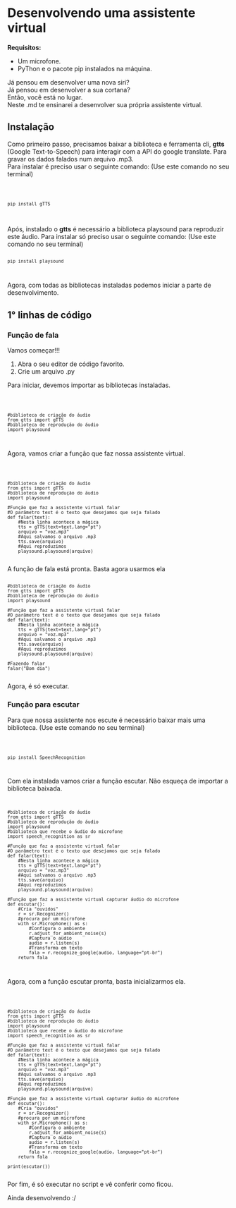 ﻿# Desenvolvendo uma assistente virtual
<b>Requisitos:</b> 
<ul>
    <li>Um microfone.</li>
    <li>PyThon e o pacote pip instalados na máquina.</li>
</ul>
Já pensou em desenvolver uma nova siri?<br>
Já pensou em desenvolver a sua cortana?<br>
Então, você está no lugar.<br>
Neste .md te ensinarei a desenvolver sua própria assistente virtual.

## Instalação 
Como primeiro passo, precisamos baixar a biblioteca e ferramenta cli, <b>gtts</b> (Google Text-to-Speech) para interagir com a API do google translate. Para gravar os dados falados num arquivo .mp3.<br>
Para instalar é preciso usar o seguinte comando:
(Use este comando no seu terminal)
<br>

<code>
    
    pip install gTTS
</code>
<br>
Após, instalado o <b>gtts</b> é necessário a biblioteca playsound para reproduzir este áudio.
Para instalar só preciso usar o seguinte comando:
(Use este comando no seu terminal)
<code>

    pip install playsound
</code>

Agora, com todas as bibliotecas instaladas podemos iniciar a parte de desenvolvimento.

## 1° linhas de código

### Função de fala
Vamos começar!!!

<ol>
    <li>Abra o seu editor de código favorito.</li>
    <li>Crie um arquivo .py</li>


</ol>

Para iniciar, devemos importar as bibliotecas instaladas.

<code>
    
    #biblioteca de criação do áudio
    from gtts import gTTS
    #biblioteca de reprodução do áudio
    import playsound
    

</code>

Agora, vamos criar a função que faz nossa assistente virtual.

<code>

    #biblioteca de criação do áudio
    from gtts import gTTS
    #biblioteca de reprodução do áudio
    import playsound

    #Função que faz a assistente virtual falar
    #O parâmetro text é o texto que desejamos que seja falado
    def falar(text):
        #Nesta linha acontece a mágica
        tts = gTTS(text=text,lang="pt")
        arquivo = "voz.mp3"
        #Aqui salvamos o arquivo .mp3
        tts.save(arquivo)
        #Aqui reproduzimos
        playsound.playsound(arquivo)

</code>
A função de fala está pronta. Basta agora usarmos ela

<code>
    
    #biblioteca de criação do áudio
    from gtts import gTTS
    #biblioteca de reprodução do áudio
    import playsound

    #Função que faz a assistente virtual falar
    #O parâmetro text é o texto que desejamos que seja falado
    def falar(text):
        #Nesta linha acontece a mágica
        tts = gTTS(text=text,lang="pt")
        arquivo = "voz.mp3"
        #Aqui salvamos o arquivo .mp3
        tts.save(arquivo)
        #Aqui reproduzimos
        playsound.playsound(arquivo)

    #Fazendo falar
    falar("Bom dia")
</code>
Agora, é só executar.

### Função para escutar

Para que nossa assistente nos escute é necessário baixar mais uma biblioteca.
(Use este comando no seu terminal)

<code>

    pip install SpeechRecognition
</code>

Com ela instalada vamos criar a função escutar.
Não esqueça de importar a biblioteca baixada.
<code>

    #biblioteca de criação do áudio
    from gtts import gTTS
    #biblioteca de reprodução do áudio
    import playsound
    #biblioteca que recebe o áudio do microfone
    import speech_recognition as sr

    #Função que faz a assistente virtual falar
    #O parâmetro text é o texto que desejamos que seja falado
    def falar(text):
        #Nesta linha acontece a mágica
        tts = gTTS(text=text,lang="pt")
        arquivo = "voz.mp3"
        #Aqui salvamos o arquivo .mp3
        tts.save(arquivo)
        #Aqui reproduzimos
        playsound.playsound(arquivo)

    #Função que faz a assistente virtual capturar áudio do microfone
    def escutar():
        #Cria "ouvidos"
        r = sr.Recognizer()
        #procura por um microfone     
        with sr.Microphone() as s:
            #Configura o ambiente
            r.adjust_for_ambient_noise(s)
            #Captura o audio 
            audio = r.listen(s)
            #Transforma em texto
            fala = r.recognize_google(audio, language="pt-br")
        return fala       
</code>

Agora, com a função escutar pronta, basta inicializarmos ela.

<code>

    #biblioteca de criação do áudio
    from gtts import gTTS
    #biblioteca de reprodução do áudio
    import playsound
    #biblioteca que recebe o áudio do microfone
    import speech_recognition as sr

    #Função que faz a assistente virtual falar
    #O parâmetro text é o texto que desejamos que seja falado
    def falar(text):
        #Nesta linha acontece a mágica
        tts = gTTS(text=text,lang="pt")
        arquivo = "voz.mp3"
        #Aqui salvamos o arquivo .mp3
        tts.save(arquivo)
        #Aqui reproduzimos
        playsound.playsound(arquivo)

    #Função que faz a assistente virtual capturar áudio do microfone
    def escutar():
        #Cria "ouvidos"
        r = sr.Recognizer()
        #procura por um microfone     
        with sr.Microphone() as s:
            #Configura o ambiente
            r.adjust_for_ambient_noise(s)
            #Captura o audio 
            audio = r.listen(s)
            #Transforma em texto
            fala = r.recognize_google(audio, language="pt-br")
        return fala  

    print(escutar())
</code> 
Por fim, é só executar no script e vê conferir como ficou.

Ainda desenvolvendo :/